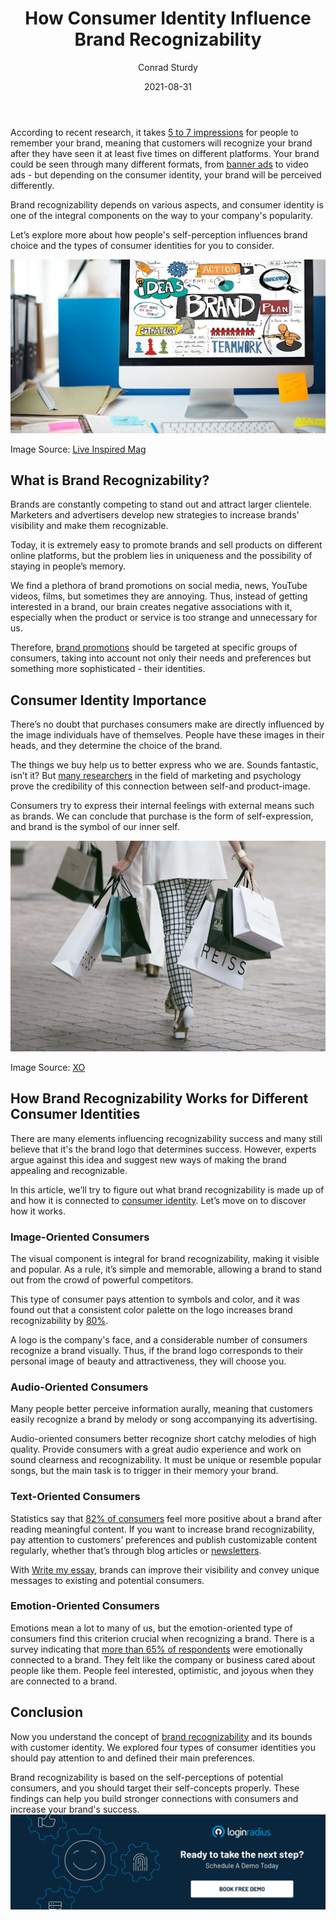 ﻿---
title: "How Consumer Identity Influence Brand Recognizability"
date: "2021-08-31"
coverImage: "brand-identity.jpg"
category: ["loginradius"]
featured: false 
author: "Conrad Sturdy"
description: "People are more likely to pay attention to your offer if they recognize your brand among hundreds of others and consider it trustworthy."
metadescription: "In this blog, we'll look at the brand that a firm generates to project the correct image to its customers, as a consumer identity."
metatitle: "How Consumer Identity Influence Brand Recognizability"
---

According to recent research, it takes <a rel="nofollow" href="https://www.smallbizgenius.net/by-the-numbers/branding-statistics/#gref">5 to 7 impressions</a>
 for people to remember your brand, meaning that customers will recognize your brand after they have seen it at least five times on different platforms. Your brand could be seen through many different formats, from <a rel="nofollow" href="https://www.twine.net/find/banner-ad-designers">banner ads</a> to video ads - but depending on the consumer identity, your brand will be perceived differently.

Brand recognizability depends on various aspects, and consumer identity is one of the integral components on the way to your company's popularity.

Let’s explore more about how people's self-perception influences brand choice and the types of consumer identities for you to consider.

![brand-recognizability](brand-recognizability.png)

Image Source: <a rel="nofollow" href="https://liveinspiredmag.com/2020/10/01/5-tips-to-make-your-digital-brand-more-recognizable/">Live Inspired Mag</a>

## What is Brand Recognizability?

Brands are constantly competing to stand out and attract larger clientele. Marketers and advertisers develop new strategies to increase brands' visibility and make them recognizable.

Today, it is extremely easy to promote brands and sell products on different online platforms, but the problem lies in uniqueness and the possibility of staying in people’s memory.

  

We find a plethora of brand promotions on social media, news, YouTube videos, films, but sometimes they are annoying. Thus, instead of getting interested in a brand, our brain creates negative associations with it, especially when the product or service is too strange and unnecessary for us.

Therefore, [brand promotions](https://www.loginradius.com/blog/fuel/top-5-marketing-strategies-to-power-up-your-business/) should be targeted at specific groups of consumers, taking into account not only their needs and preferences but something more sophisticated - their identities.

## Consumer Identity Importance

There’s no doubt that purchases consumers make are directly influenced by the image individuals have of themselves. People have these images in their heads, and they determine the choice of the brand.

The things we buy help us to better express who we are. Sounds fantastic, isn’t it? But <a rel="nofollow" href="https://www.elon.edu/u/academics/communications/journal/wp-content/uploads/sites/153/2017/06/01IlawEJFall14.pdf">many researchers</a> in the field of marketing and psychology prove the credibility of this connection between self-and product-image.

Consumers try to express their internal feelings with external means such as brands. We can conclude that purchase is the form of self-expression, and brand is the symbol of our inner self.

![brand-recognizability](brand-recognizability2.png)


Image Source: <a rel="nofollow" href="https://xo.ua/kuda-poehat-na-shopping-top-5-napravlen/">XO</a>

## How Brand Recognizability Works for Different Consumer Identities

  

There are many elements influencing recognizability success and many still believe that it's the brand logo that determines success. However, experts argue against this idea and suggest new ways of making the brand appealing and recognizable.

In this article, we’ll try to figure out what brand recognizability is made up of and how it is connected to [consumer identity](https://www.loginradius.com/blog/identity/digital-transformation-consumer-iam/). Let’s move on to discover how it works.

### Image-Oriented Consumers

The visual component is integral for brand recognizability, making it visible and popular. As a rule, it’s simple and memorable, allowing a brand to stand out from the crowd of powerful competitors.

This type of consumer pays attention to symbols and color, and it was found out that a consistent color palette on the logo increases brand recognizability by <a rel="nofollow" href="https://www.smallbizgenius.net/by-the-numbers/branding-statistics/#gref">80%</a>.

A logo is the company's face, and a considerable number of consumers recognize a brand visually. Thus, if the brand logo corresponds to their personal image of beauty and attractiveness, they will choose you.

### Audio-Oriented Consumers

Many people better perceive information aurally, meaning that customers easily recognize a brand by melody or song accompanying its advertising.

Audio-oriented consumers better recognize short catchy melodies of high quality. Provide consumers with a great audio experience and work on sound clearness and recognizability. It must be unique or resemble popular songs, but the main task is to trigger in their memory your brand.

### Text-Oriented Consumers

Statistics say that <a rel="nofollow" href="https://www.smallbizgenius.net/by-the-numbers/branding-statistics/#gref">82% of consumers</a> feel more positive about a brand after reading meaningful content. If you want to increase brand recognizability, pay attention to customers’ preferences and publish customizable content regularly, whether that’s through blog articles or [newsletters](https://www.visme.co/newsletter-maker).

With [Write my essay](https://www.essaytigers.com/write-my-essay), brands can improve their visibility and convey unique messages to existing and potential consumers.

### Emotion-Oriented Consumers

Emotions mean a lot to many of us, but the emotion-oriented type of consumers find this criterion crucial when recognizing a brand. There is a survey indicating that <a rel="nofollow" href="https://www.customerthermometer.com/consumers-connecting-with-companies">more than 65% of respondents</a> were emotionally connected to a brand. They felt like the company or business cared about people like them. People feel interested, optimistic, and joyous when they are connected to a brand.

## Conclusion

Now you understand the concept of [brand recognizability](https://www.loginradius.com/blog/fuel/Does-Your-website-Imagery-Reflect-Your-Brand-Identity/) and its bounds with customer identity. We explored four types of consumer identities you should pay attention to and defined their main preferences.

Brand recognizability is based on the self-perceptions of potential consumers, and you should target their self-concepts properly. These findings can help you build stronger connections with consumers and increase your brand's success.
[![book-a-demo-Consultation](../../assets/book-a-demo-loginradius.png)](https://www.loginradius.com/book-a-demo/)
